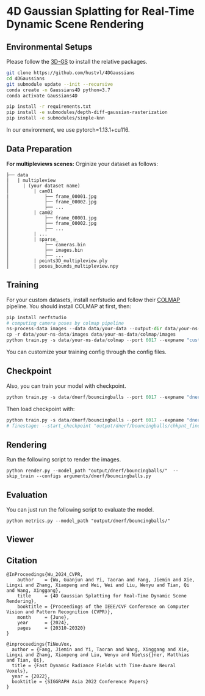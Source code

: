 # 4D Gaussian Splatting for Real-Time Dynamic Scene Rendering

## Environmental Setups

Please follow the [3D-GS](https://github.com/graphdeco-inria/gaussian-splatting) to install the relative packages.

```bash
git clone https://github.com/hustvl/4DGaussians
cd 4DGaussians
git submodule update --init --recursive
conda create -n Gaussians4D python=3.7 
conda activate Gaussians4D

pip install -r requirements.txt
pip install -e submodules/depth-diff-gaussian-rasterization
pip install -e submodules/simple-knn
```

In our environment, we use pytorch=1.13.1+cu116.

## Data Preparation

**For multipleviews scenes:**
Orginize your dataset as follows:

```
├── data
|   | multipleview
│     | (your dataset name) 
│   	  | cam01
|     		  ├── frame_00001.jpg
│     		  ├── frame_00002.jpg
│     		  ├── ...
│   	  | cam02
│     		  ├── frame_00001.jpg
│     		  ├── frame_00002.jpg
│     		  ├── ...
│   	  | ...
│   	  | sparse_
│     		  ├── cameras.bin
│     		  ├── images.bin
│     		  ├── ...
│   	  | points3D_multipleview.ply
│   	  | poses_bounds_multipleview.npy
```


## Training

For your custom datasets, install nerfstudio and follow their [COLMAP](https://colmap.github.io/) pipeline. You should install COLMAP at first, then:

```python
pip install nerfstudio
# computing camera poses by colmap pipeline
ns-process-data images --data data/your-data --output-dir data/your-ns-data
cp -r data/your-ns-data/images data/your-ns-data/colmap/images
python train.py -s data/your-ns-data/colmap --port 6017 --expname "custom" --configs arguments/hypernerf/default.py 
```
You can customize your training config through the config files.

## Checkpoint

Also, you can train your model with checkpoint.

```python
python train.py -s data/dnerf/bouncingballs --port 6017 --expname "dnerf/bouncingballs" --configs arguments/dnerf/bouncingballs.py --checkpoint_iterations 200 # change it.
```

Then load checkpoint with:

```python
python train.py -s data/dnerf/bouncingballs --port 6017 --expname "dnerf/bouncingballs" --configs arguments/dnerf/bouncingballs.py --start_checkpoint "output/dnerf/bouncingballs/chkpnt_coarse_200.pth"
# finestage: --start_checkpoint "output/dnerf/bouncingballs/chkpnt_fine_200.pth"
```

## Rendering

Run the following script to render the images.

```
python render.py --model_path "output/dnerf/bouncingballs/"  --skip_train --configs arguments/dnerf/bouncingballs.py 
```

## Evaluation

You can just run the following script to evaluate the model.

```
python metrics.py --model_path "output/dnerf/bouncingballs/" 
```


## Viewer



## Citation

```
@InProceedings{Wu_2024_CVPR,
    author    = {Wu, Guanjun and Yi, Taoran and Fang, Jiemin and Xie, Lingxi and Zhang, Xiaopeng and Wei, Wei and Liu, Wenyu and Tian, Qi and Wang, Xinggang},
    title     = {4D Gaussian Splatting for Real-Time Dynamic Scene Rendering},
    booktitle = {Proceedings of the IEEE/CVF Conference on Computer Vision and Pattern Recognition (CVPR)},
    month     = {June},
    year      = {2024},
    pages     = {20310-20320}
}

@inproceedings{TiNeuVox,
  author = {Fang, Jiemin and Yi, Taoran and Wang, Xinggang and Xie, Lingxi and Zhang, Xiaopeng and Liu, Wenyu and Nie\ss{}ner, Matthias and Tian, Qi},
  title = {Fast Dynamic Radiance Fields with Time-Aware Neural Voxels},
  year = {2022},
  booktitle = {SIGGRAPH Asia 2022 Conference Papers}
}
```
